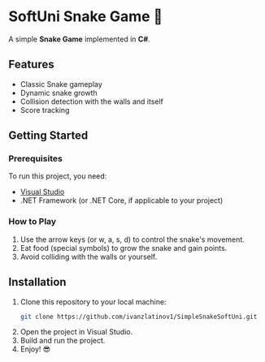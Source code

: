 # SoftUni Snake Game 🐍

A simple **Snake Game** implemented in **C#**.

## Features
- Classic Snake gameplay
- Dynamic snake growth
- Collision detection with the walls and itself
- Score tracking

## Getting Started

### Prerequisites
To run this project, you need:
- [Visual Studio](https://visualstudio.microsoft.com/)
- .NET Framework (or .NET Core, if applicable to your project)

### How to Play
1. Use the arrow keys (or w, a, s, d) to control the snake's movement.
2. Eat food (special symbols) to grow the snake and gain points.
3. Avoid colliding with the walls or yourself.

## Installation

1. Clone this repository to your local machine:
   ```bash
   git clone https://github.com/ivanzlatinov1/SimpleSnakeSoftUni.git
2. Open the project in Visual Studio.
3. Build and run the project.
4. Enjoy! 😎

